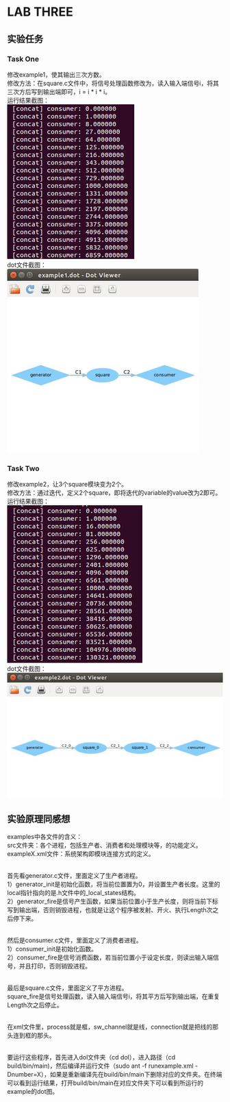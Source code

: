 # LAB THREE
## 实验任务
### Task One
修改example1，使其输出三次方数。<br/>
修改方法：在square.c文件中，将信号处理函数修改为，读入输入端信号i，将其三次方后写到输出端即可，i = i * i * i。<br/>
运行结果截图：<br/>
![example1运行结果][1]<br/>
dot文件截图：<br/>
![example1运行后的dot截图][2]

### Task Two
修改example2，让3个square模块变为2个。<br/>
修改方法：通过迭代，定义2个square，即将迭代的variable的value改为2即可。<br/>
运行结果截图：<br/>
![example2运行结果][3]<br/>
dot文件截图：<br/>
![example2运行后的dot截图][4]

## 实验原理同感想
examples中各文件的含义：<br/>
src文件夹：各个进程，包括生产者、消费者和处理模块等，的功能定义。<br/>
exampleX.xml文件：系统架构即模块连接方式的定义。<br/><br/>

首先看generator.c文件，里面定义了生产者进程。<br/>
1）generator_init是初始化函数，将当前位置置为0，并设置生产者长度。这里的local指针指向的是.h文件中的_local_states结构。<br/>
2）generator_fire是信号产生函数，如果当前位置小于生产长度，则将当前下标写到输出端，否则销毁进程，也就是让这个程序被发射、开火、执行Length次之后停下来。<br/><br/>

然后是consumer.c文件，里面定义了消费者进程。<br/>
1）consumer_init是初始化函数。<br/>
2）consumer_fire是信号消费函数，若当前位置小于设定长度，则读出输入端信号，并且打印，否则销毁进程。<br/><br/>

最后是square.c文件，里面定义了平方进程。<br/>
square_fire是信号处理函数，读入输入端信号i，将其平方后写到输出端，在重复Length次之后停止。<br/><br/>

在xml文件里，process就是框，sw_channel就是线，connection就是把线的那头连到框的那头。<br/><br/>

要运行这些程序，首先进入dol文件夹（cd dol），进入路径（cd build/bin/main)，然后编译并运行文件（sudo ant -f runexample.xml -Dnumber=X），如果是重新编译先在build/bin/main下删除对应的文件夹。在终端可以看到运行结果，打开build/bin/main在对应文件夹下可以看到所运行的example的dot图。<br/> 

  [1]: ./images/one.jpg "one.jpg"
  [2]: ./images/oneDot.jpg "oneDot.jpg"
  [3]: ./images/two.jpg "two.jpg"
  [4]: ./images/twoDot.jpg "twoDot.jpg"
